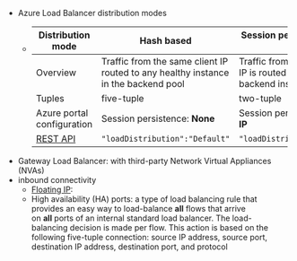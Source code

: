 - Azure Load Balancer distribution modes
	- <table aria-label="Azure Load Balancer distribution modes" class="table table-sm margin-top-none">
	  <thead>
	  <tr>
	  <th>Distribution mode</th>
	  <th>Hash based</th>
	  <th>Session persistence: Client IP</th>
	  <th>Session persistence: Client IP and protocol</th>
	  </tr>
	  </thead>
	  <tbody>
	  <tr>
	  <td>Overview</td>
	  <td>Traffic from the same client IP routed to any healthy instance in the backend pool</td>
	  <td>Traffic from the same client IP is routed to the same backend instance</td>
	  <td>Traffic from the same client IP and protocol is routed to the same backend instance</td>
	  </tr>
	  <tr>
	  <td>Tuples</td>
	  <td>five-tuple</td>
	  <td>two-tuple</td>
	  <td>three-tuple</td>
	  </tr>
	  <tr>
	  <td>Azure portal configuration</td>
	  <td>Session persistence: <strong>None</strong></td>
	  <td>Session persistence: <strong>Client IP</strong></td>
	  <td>Session persistence: <strong>Client IP and protocol</strong></td>
	  </tr>
	  <tr>
	  <td><a href="/en-us/rest/api/load-balancer/load-balancers/create-or-update#loaddistribution" data-linktype="absolute-path">REST API</a></td>
	  <td><code>"loadDistribution":"Default"</code></td>
	  <td><code>"loadDistribution":SourceIP</code></td>
	  <td><code>"loadDistribution":SourceIPProtocol</code></td>
	  </tr>
	  </tbody>
	  </table>
- Gateway Load Balancer: with third-party Network Virtual Appliances (NVAs)
- inbound connectivity
	- [Floating IP](https://learn.microsoft.com/en-us/azure/load-balancer/load-balancer-floating-ip):
	- High availability (HA) ports: a type of load balancing rule that provides an easy way to load-balance **all** flows that arrive on **all** ports of an internal standard load balancer. The load-balancing decision is made per flow. This action is based on the following five-tuple connection: source IP address, source port, destination IP address, destination port, and protocol